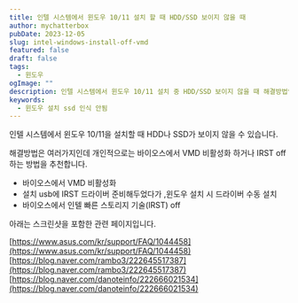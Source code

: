```yaml
---
title: 인텔 시스템에서 윈도우 10/11 설치 할 때 HDD/SSD 보이지 않을 때
author: mychatterbox
pubDate: 2023-12-05
slug: intel-windows-install-off-vmd
featured: false
draft: false
tags:
  - 윈도우
ogImage: ""
description: 인텔 시스템에서 윈도우 10/11 설치 중 HDD/SSD 보이지 않을 때 해결방법입니다.
keywords:
  - 윈도우 설치 ssd 인식 안됨
---
```


인텔 시스템에서 윈도우 10/11을 설치할 때 HDD나 SSD가 보이지 않을 수 있습니다.

해결방법은 여러가지인데 개인적으로는 바이오스에서 VMD 비활성화 하거나 IRST off 하는 방법을 추천합니다.

- 바이오스에서 VMD 비활성화
- 설치 usb에 IRST 드라이버 준비해두었다가 ,윈도우 설치 시 드라이버 수동 설치
- 바이오스에서 인텔 빠른 스토리지 기술(IRST) off

아래는 스크린샷을 포함한 관련 페이지입니다.

[https://www.asus.com/kr/support/FAQ/1044458](https://www.asus.com/kr/support/FAQ/1044458)  
[https://blog.naver.com/rambo3/222645517387](https://blog.naver.com/rambo3/222645517387)  
[https://blog.naver.com/danoteinfo/222666021534](https://blog.naver.com/danoteinfo/222666021534)
